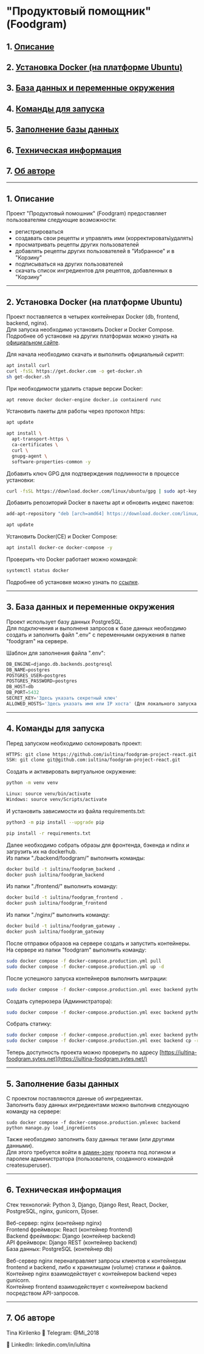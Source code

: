 # "Продуктовый помощник" (Foodgram)

## 1. [Описание](#1)
## 2. [Установка Docker (на платформе Ubuntu)](#2)
## 3. [База данных и переменные окружения](#3)
## 4. [Команды для запуска](#4)
## 5. [Заполнение базы данных](#5)
## 6. [Техническая информация](#6)
## 7. [Об авторе](#7)

---
## 1. Описание <a id=1></a>

Проект "Продуктовый помошник" (Foodgram) предоставляет пользователям следующие возможности:
  - регистрироваться
  - создавать свои рецепты и управлять ими (корректировать\удалять)
  - просматривать рецепты других пользователей
  - добавлять рецепты других пользователей в "Избранное" и в "Корзину"
  - подписываться на других пользователей
  - скачать список ингредиентов для рецептов, добавленных в "Корзину"

---
## 2. Установка Docker (на платформе Ubuntu) <a id=2></a>

Проект поставляется в четырех контейнерах Docker (db, frontend, backend, nginx).  
Для запуска необходимо установить Docker и Docker Compose.  
Подробнее об установке на других платформах можно узнать на [официальном сайте](https://docs.docker.com/engine/install/).

Для начала необходимо скачать и выполнить официальный скрипт:
```bash
apt install curl
curl -fsSL https://get.docker.com -o get-docker.sh
sh get-docker.sh
```

При необходимости удалить старые версии Docker:
```bash
apt remove docker docker-engine docker.io containerd runc 
```

Установить пакеты для работы через протокол https:
```bash
apt update
```
```bash
apt install \
  apt-transport-https \
  ca-certificates \
  curl \
  gnupg-agent \
  software-properties-common -y 
```

Добавить ключ GPG для подтверждения подлинности в процессе установки:
```bash
curl -fsSL https://download.docker.com/linux/ubuntu/gpg | sudo apt-key add -
```

Добавить репозиторий Docker в пакеты apt и обновить индекс пакетов:
```bash
add-apt-repository "deb [arch=amd64] https://download.docker.com/linux/ubuntu $(lsb_release -cs) stable" 
```
```bash
apt update
```

Установить Docker(CE) и Docker Compose:
```bash
apt install docker-ce docker-compose -y
```

Проверить что  Docker работает можно командой:
```bash
systemctl status docker
```

Подробнее об установке можно узнать по [ссылке](https://docs.docker.com/engine/install/ubuntu/).

---
## 3. База данных и переменные окружения <a id=3></a>

Проект использует базу данных PostgreSQL.  
Для подключения и выполненя запросов к базе данных необходимо создать и заполнить файл ".env" с переменными окружения в папке "foodgram" на сервере.

Шаблон для заполнения файла ".env":
```python
DB_ENGINE=django.db.backends.postgresql
DB_NAME=postgres
POSTGRES_USER=postgres
POSTGRES_PASSWORD=postgres
DB_HOST=db
DB_PORT=5432
SECRET_KEY='Здесь указать секретный ключ'
ALLOWED_HOSTS='Здесь указать имя или IP хоста' (Для локального запуска - 127.0.0.1)
```
---
## 4. Команды для запуска <a id=4></a>

Перед запуском необходимо склонировать проект:
```bash
HTTPS: git clone https://github.com/iultina/foodgram-project-react.git
SSH: git clone git@github.com:iultina/foodgram-project-react.git
```

Cоздать и активировать виртуальное окружение:
```bash
python -m venv venv
```
```bash
Linux: source venv/bin/activate
Windows: source venv/Scripts/activate
```

И установить зависимости из файла requirements.txt:
```bash
python3 -m pip install --upgrade pip
```
```bash
pip install -r requirements.txt
```

Далее необходимо собрать образы для фронтенда, бэкенда и ndinx и загрузить их на dockerhub.  
Из папки "./backend/foodgram/" выполнить команды:
```bash
docker build -t iultina/foodgram_backend .
docker push iultina/foodgram_backend
```

Из папки "./frontend/" выполнить команду:
```bash
docker build -t iultina/foodgram_frontend .
docker push iultina/foodgram_frontend
```

Из папки "./nginx/" выполнить команду:
```bash
docker build -t iultina/foodgram_gateway .
docker push iultina/foodgram_gateway 
```

После отправки образов на сервере создать и запустить контейнеры.  
На сервере из папки "foodgram" выполнить команду:
```bash
sudo docker compose -f docker-compose.production.yml pull
sudo docker compose -f docker-compose.production.yml up -d
```

После успешного запуска контейнеров выполнить миграции:
```bash
sudo docker compose -f docker-compose.production.yml exec backend python manage.py migrate
```

Создать суперюзера (Администратора):
```bash
sudo docker compose -f docker-compose.production.yml exec backend python manage.py createsuperuser
```

Собрать статику:
```bash
sudo docker compose -f docker-compose.production.yml exec backend python manage.py collectstatic
sudo docker compose -f docker-compose.production.yml exec backend cp -r /app/collected_static/. /backend_static/static/ 
```

Теперь доступность проекта можно проверить по адресу [https://iultina-foodgram.sytes.net](https://iultina-foodgram.sytes.net/)

---
## 5. Заполнение базы данных <a id=5></a>

С проектом поставляются данные об ингредиентах.  
Заполнить базу данных ингредиентами можно выполнив следующую команду на сервере:
```
sudo docker compose -f docker-compose.production.ymlexec backend python manage.py load_ingredients
```

Также необходимо заполнить базу данных тегами (или другими данными).  
Для этого требуется войти в [админ-зону](https://iultina-foodgram.sytes.net/admin/)
проекта под логином и паролем администратора (пользователя, созданного командой createsuperuser).

---
## 6. Техническая информация <a id=6></a>

Стек технологий: Python 3, Django, Django Rest, React, Docker, PostgreSQL, nginx, gunicorn, Djoser.

Веб-сервер: nginx (контейнер nginx)  
Frontend фреймворк: React (контейнер frontend)  
Backend фреймворк: Django (контейнер backend)  
API фреймворк: Django REST (контейнер backend)  
База данных: PostgreSQL (контейнер db)

Веб-сервер nginx перенаправляет запросы клиентов к контейнерам frontend и backend, либо к хранилищам (volume) статики и файлов.  
Контейнер nginx взаимодействует с контейнером backend через gunicorn.  
Контейнер frontend взаимодействует с контейнером backend посредством API-запросов.

---
## 7. Об авторе <a id=7></a>

Tina Kirilenko 📧 Telegram: @Mi_2018

🔗 LinkedIn: linkedin.com/in/iultina <a id=7></a>
